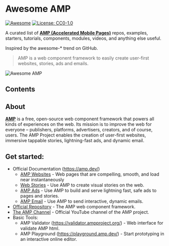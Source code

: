 # Awesome AMP 

[![Awesome](https://cdn.rawgit.com/sindresorhus/awesome/d7305f38d29fed78fa85652e3a63e154dd8e8829/media/badge.svg)](https://github.com/sindresorhus/awesome) [![License: CC0-1.0](https://img.shields.io/badge/License-CC0%201.0-lightgrey.svg)](http://creativecommons.org/publicdomain/zero/1.0/)

A curated list of **[AMP (Accelerated Mobile Pages)](https://amp.dev/)** repos, examples, starters, tutorials, components, modules, videos, and anything else useful.

Inspired by the awesome-* trend on GitHub.

> AMP is a web component framework to easily create user-first websites, stories, ads and emails.

![Awesome AMP](https://raw.githubusercontent.com/prototypearea/awesome-amp/master/amp-logo.svg)

## Contents



## About

**[AMP](https://amp.dev/)** is a free, open-source web component framework that powers all kinds of experiences on the web. Its mission is to improve the web for everyone – publishers, platforms, advertisers, creators, and of course, users. The AMP Project enables the creation of user-first websites, immersive tappable stories, lightning-fast ads, and dynamic email.


## Get started:
* Official Documentation (https://amp.dev/)
   * [AMP Websites](https://amp.dev/about/websites/) - Web pages that are compelling, smooth, and load near instantaneously
   * [Web Stories](https://amp.dev/about/stories/) - Use AMP to create visual stories on the web.
   * [AMP Ads](https://amp.dev/about/ads/) - Use AMP to build and serve lightning fast, safe ads to pages and stories.
   * [AMP Email](https://amp.dev/about/email/) - Use AMP to send interactive, dynamic emails.
* [Official Repository](https://github.com/ampproject/amphtml) - The AMP web component framework.
* [The AMP Channel](https://www.youtube.com/channel/UCXPBsjgKKG2HqsKBhWA4uQw) - Official YouTube channel of the AMP project.
* Basic Tools:
   * AMP Validator (https://validator.ampproject.org/) - Web interface for validate AMP html.
   * AMP Playground (https://playground.amp.dev/) - Start prototyping in an interactive online editor.



